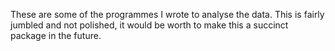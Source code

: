 These are some of the programmes I wrote to analyse the data. This is fairly jumbled and not polished, it would be worth to make this a succinct package in the future. 
